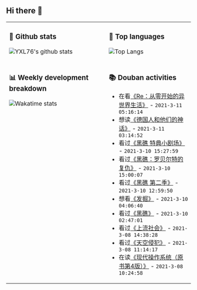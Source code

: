 ## Hi there 👋

<table>
<tr>
<td valign="top" width="54%">

### 🔭 Github stats

![YXL76's github stats](https://github-readme-stats.yxl76.vercel.app/api?username=YXL76&count_private=true&show_icons=true&include_all_commits=true&theme=tokyonight&line_height=28)

</td>

<td valign="top" width="46%">

### 🌱 Top languages

![Top Langs](https://github-readme-stats.yxl76.vercel.app/api/top-langs/?username=YXL76&layout=compact&theme=tokyonight&langs_count=10&hide=HTML,CSS,SCSS)

</td>
</tr>
<tr>
<td valign="top" width="54%">

### 📊 Weekly development breakdown

![Wakatime stats](https://github-readme-stats.yxl76.vercel.app/api/wakatime?username=YXL76&layout=compact&theme=tokyonight)


</td>
<td valign="top" width="46%">

### 📚 Douban activities

- 在看[《Re：从零开始的异世界生活》](http://movie.douban.com/subject/26575153/) - `2021-3-11 05:16:14`
- 想读[《德国人和他们的神话》](https://book.douban.com/subject/27015659/) - `2021-3-11 03:14:52`
- 看过[《黑礁 特典小剧场》](http://movie.douban.com/subject/25772507/) - `2021-3-10 15:27:59`
- 看过[《黑礁：罗贝尔特的复仇》](http://movie.douban.com/subject/4721251/) - `2021-3-10 15:00:07`
- 看过[《黑礁 第二季》](http://movie.douban.com/subject/4174469/) - `2021-3-10 12:59:50`
- 想看[《发掘》](http://movie.douban.com/subject/25862300/) - `2021-3-10 04:06:40`
- 看过[《黑礁》](http://movie.douban.com/subject/2036289/) - `2021-3-10 02:47:01`
- 看过[《上流社会》](http://movie.douban.com/subject/27168151/) - `2021-3-08 14:38:28`
- 看过[《天空侵犯》](http://movie.douban.com/subject/35235144/) - `2021-3-08 11:14:17`
- 在读[《现代操作系统（原书第4版）》](https://book.douban.com/subject/27096665/) - `2021-3-08 10:24:58`

</td>
</tr>
</table>

<!--
**YXL76/YXL76** is a ✨ _special_ ✨ repository because its `README.md` (this file) appears on your GitHub profile.

Here are some ideas to get you started:

- 🔭 I’m currently working on ...
- 🌱 I’m currently learning ...
- 👯 I’m looking to collaborate on ...
- 🤔 I’m looking for help with ...
- 💬 Ask me about ...
- 📫 How to reach me: ...
- 😄 Pronouns: ...
- ⚡ Fun fact: ...
-->
